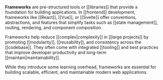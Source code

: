 **Frameworks** are pre-structured tools or [[libraries]] that provide a foundation for building applications. In [[frontend]] development, frameworks like [[React]], [[Vue]], or [[Svelte]] offer conventions, abstractions, and features that simplify tasks such as [[state management]], routing, rendering, and component composition.

Frameworks help reduce [[complex|complexity]] in [[large projects]] by promoting [[modularity]], [[reusability]], and consistency across the [[codebase]]. They often come with integrated [[tooling]] and best practices that improve developer productivity and long-term [[maintain|maintainability]].

While they introduce some learning overhead, frameworks are essential for building scalable, efficient, and maintainable modern web applications.